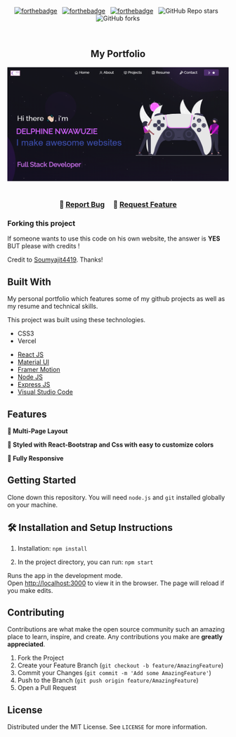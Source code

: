<center>

[![forthebadge](https://forthebadge.com/images/badges/built-with-love.svg)](https://forthebadge.com) &nbsp;
[![forthebadge](https://forthebadge.com/images/badges/made-with-javascript.svg)](https://forthebadge.com) &nbsp;
[![forthebadge](https://forthebadge.com/images/badges/open-source.svg)](https://forthebadge.com) &nbsp;
![GitHub Repo stars](https://img.shields.io/github/stars/DelphineN/MyPortfolio?color=red&logo=github&style=for-the-badge) &nbsp;
![GitHub forks](https://img.shields.io/github/forks/DelphineN/MyPortfolio?color=red&logo=github&style=for-the-badge)

</center>

<!-- PROJECT PREVIEW -->
<br />

<h2 align="center">
  My Portfolio<br/>
  
</h2>
<div align="center">
  <img alt="Demo" src="./Images/readme-img1.png" />
</div>

<br/>

<h3 align="center">
    🔹
    <a href="https://github.com/DelphineN/MyPortfolio/issues">Report Bug</a> &nbsp; &nbsp;
    🔹
    <a href="https://github.com/DelphineN/MyPortfolio/issues">Request Feature</a>
</h3>

### Forking this project

If someone wants to use this code on his own website, the answer is **YES** BUT please with credits !

Credit to [Soumyajit4419](https://github.com/soumyajit4419). Thanks!

## Built With

My personal portfolio which features some of my github projects as well as my resume and technical skills.<br/>

This project was built using these technologies.

- CSS3
- Vercel

* [React JS](https://reactjs.org/)
* [Material UI](https://material-ui.com/)
* [Framer Motion](https://www.framer.com/motion/)
* [Node JS](https://nodejs.org/en/)
* [Express JS](https://expressjs.com/)
* [Visual Studio Code](https://code.visualstudio.com/)

## Features

**📖 Multi-Page Layout**

**🎨 Styled with React-Bootstrap and Css with easy to customize colors**

**📱 Fully Responsive**

## Getting Started

Clone down this repository. You will need `node.js` and `git` installed globally on your machine.

## 🛠 Installation and Setup Instructions

1. Installation: `npm install`

2. In the project directory, you can run: `npm start`

Runs the app in the development mode.\
Open [http://localhost:3000](http://localhost:3000) to view it in the browser.
The page will reload if you make edits.

<!-- CONTRIBUTING -->

## Contributing

Contributions are what make the open source community such an amazing place to learn, inspire, and create. Any contributions you make are **greatly appreciated**.

1. Fork the Project
2. Create your Feature Branch (`git checkout -b feature/AmazingFeature`)
3. Commit your Changes (`git commit -m 'Add some AmazingFeature'`)
4. Push to the Branch (`git push origin feature/AmazingFeature`)
5. Open a Pull Request

<!-- LICENSE -->

## License

Distributed under the MIT License. See `LICENSE` for more information.
